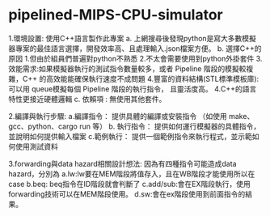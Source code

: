 # pipelined-MIPS-CPU-simulator


1.環境設置: 
使用C++語言製作此專案
a. 上網搜尋後發現python是寫大多數模擬器專案的最佳語言選擇，開發效率高、且處理輸入.json檔案方便。
b. 選擇C++的原因
    1.但由於組員們普遍對python不熟悉
    2.不太會需要使用到python外掛套件
    3.效能需求:如果模擬器執行的測試指令數量較多，或者 Pipeline 階段的模擬較複雜，C++       的高效能能確保執行速度不成問題
    4.豐富的資料結構(STL標準模板庫):可以用 queue模擬每個 Pipeline 階段的執行指令，
      且靈活度高。
    4.C++的語言特性更接近硬體邏輯
c. 依賴項 : 無使用其他套件。

2.編譯與執行步驟:
a.編譯指令： 提供具體的編譯或安裝指令
（如使用 make、gcc、python、cargo run 等）
b. 執行指令： 提供如何運行模擬器的具體指令，並說明如何提供輸入檔案
c.範例執行： 提供一個範例指令來執行程式，並示範如何使用測試資料





3.forwarding與data hazard相關設計想法:
因為有四種指令可能造成data hazard，分別為
a.lw:lw要在MEM階段將值存入，且在WB階段才能使用所以在case
b.beq: beq指令在ID階段就會判斷了
c.add/sub:會在EX階段執行，使用forwarding技術可以在MEM階段使用。
d.sw:會在ex階段使用到前面指令的結果。




